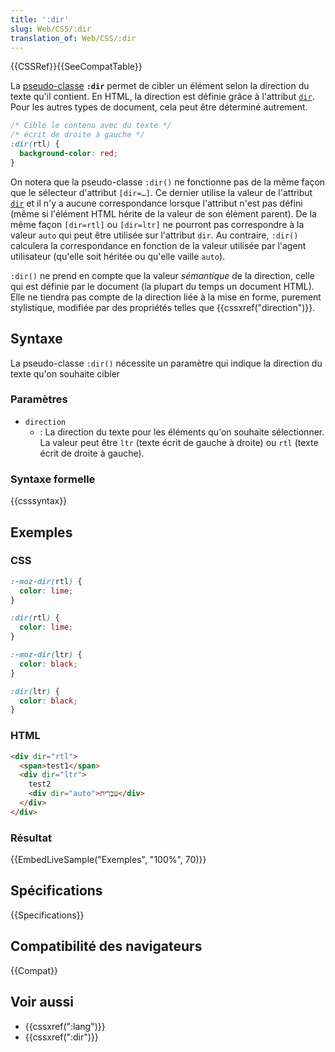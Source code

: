 ```yaml
---
title: ':dir'
slug: Web/CSS/:dir
translation_of: Web/CSS/:dir
---
```


{{CSSRef}}{{SeeCompatTable}}

La [pseudo-classe](/fr/docs/Web/CSS/Pseudo-classes) **`:dir`** permet de cibler un élément selon la direction du texte qu'il contient. En HTML, la direction est définie grâce à l'attribut [`dir`](/fr/docs/Web/HTML/Element/html#dir). Pour les autres types de document, cela peut être déterminé autrement.

```css
/* Cible le contenu avec du texte */
/* écrit de droite à gauche */
:dir(rtl) {
  background-color: red;
}
```

On notera que la pseudo-classe `:dir()` ne fonctionne pas de la même façon que le sélecteur d'attribut `[dir=…]`. Ce dernier utilise la valeur de l'attribut [`dir`](/fr/docs/Web/HTML/Element/html#dir) et il n'y a aucune correspondance lorsque l'attribut n'est pas défini (même si l'élément HTML hérite de la valeur de son élément parent). De la même façon `[dir=rtl]` ou `[dir=ltr]` ne pourront pas correspondre à la valeur `auto` qui peut être utilisée sur l'attribut `dir`. Au contraire, `:dir()` calculera la correspondance en fonction de la valeur utilisée par l'agent utilisateur (qu'elle soit héritée ou qu'elle vaille `auto`).

`:dir()` ne prend en compte que la valeur _sémantique_ de la direction, celle qui est définie par le document (la plupart du temps un document HTML). Elle ne tiendra pas compte de la direction liée à la mise en forme, purement stylistique, modifiée par des propriétés telles que {{cssxref("direction")}}.

## Syntaxe

La pseudo-classe `:dir()` nécessite un paramètre qui indique la direction du texte qu'on souhaite cibler

### Paramètres

- `direction`
  - : La direction du texte pour les éléments qu'on souhaite sélectionner. La valeur peut être `ltr` (texte écrit de gauche à droite) ou `rtl` (texte écrit de droite à gauche).

### Syntaxe formelle

{{csssyntax}}

## Exemples

### CSS

```css
:-moz-dir(rtl) {
  color: lime;
}

:dir(rtl) {
  color: lime;
}

:-moz-dir(ltr) {
  color: black;
}

:dir(ltr) {
  color: black;
}
```

### HTML

```html
<div dir="rtl">
  <span>test1</span>
  <div dir="ltr">
    test2
    <div dir="auto">עִבְרִית</div>
  </div>
</div>
```

### Résultat

{{EmbedLiveSample("Exemples", "100%", 70)}}

## Spécifications

{{Specifications}}

## Compatibilité des navigateurs

{{Compat}}

## Voir aussi

- {{cssxref(":lang")}}
- {{cssxref(":dir")}}
